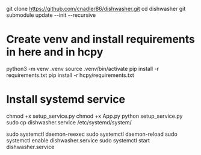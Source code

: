 git clone https://github.com/cnadler86/dishwasher.git
cd dishwasher
git submodule update --init --recursive

# Create venv and install requirements in here and in hcpy
python3 -m venv .venv
source .venv/bin/activate
pip install -r requirements.txt
pip install -r hcpy/requirements.txt

# Install systemd service
chmod +x setup_service.py
chmod +x App.py
python setup_service.py
sudo cp dishwasher.service /etc/systemd/system/

sudo systemctl daemon-reexec
sudo systemctl daemon-reload
sudo systemctl enable dishwasher.service
sudo systemctl start dishwasher.service
